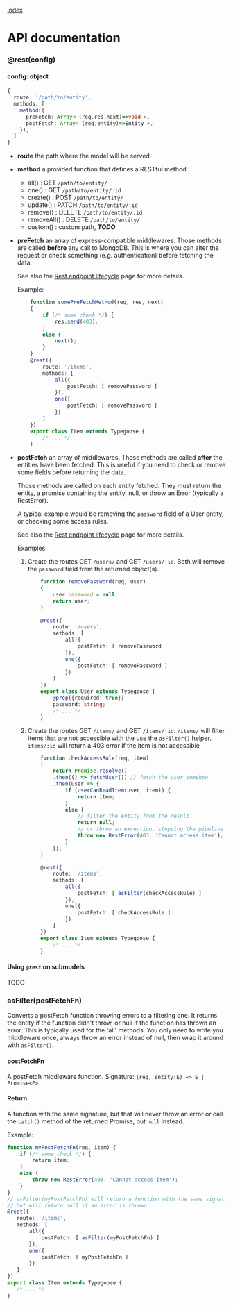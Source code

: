 [index](./index)

# API documentation

### @rest(config)
#### config: object
  ```typescript
  { 
    route: '/path/to/entity', 
    methods: [
      method({
        preFetch: Array< (req,res,next)=>void >, 
        postFetch: Array< (req,entity)=>Entity >, 
      }),
    ] 
  }
  ```
  
  - **route** the path where the model will be served
  
  - **method** a provided function that defines a RESTful method :
    - all() : GET `/path/to/entity/`
    - one() : GET `/path/to/entity/:id`
    - create() : POST `/path/to/entity/`
    - update() : PATCH `/path/to/entity/:id`
    - remove() : DELETE `/path/to/entity/:id`
    - removeAll() : DELETE `/path/to/entity/`
    - custom() : custom path, ***TODO***
    
  - **preFetch** an array of express-compatible middlewares. 
    Those methods are called **before** any call to MongoDB. This is where you can
    alter the request or check something (e.g. authentication) before fetching the data.
    
    See also the [Rest endpoint lifecycle](./rest-lifecycle.md) page for more details.
    
    Example:
    ```typescript
        function somePreFetchMethod(req, res, next) 
        { 
            if (/* some check */) {
                res.send(403);
            }
            else {
                next();
            }
        }
        @rest({
            route: '/items',
            methods: [
                all({
                    postFetch: [ removePassword ]
                }),
                one({
                    postFetch: [ removePassword ]
                })
            ]
        })
        export class Item extends Typegoose {
            /* ... */
        } 
    ```
    
  - **postFetch** an array of middlewares. 
    Those methods are called **after** the entities have been fetched. This is
    useful if you need to check or remove some fields before returning the data.
    
    Those methods are called on each entity fetched.
    They must return the entity, a promise containing the entity, null, or throw an
    Error (typically a RestError).
    
    A typical example would be removing the `password` field of a User entity, or
    checking some access rules.
    
    See also the [Rest endpoint lifecycle](./rest-lifecycle.md) page for more details.
    
    Examples:
    1. Create the routes GET `/users/` and GET `/users/:id`. 
       Both will remove the `password` field from the returned object(s).
       ```typescript
           function removePassword(req, user) 
           { 
               user.password = null;
               return user;
           }
           
           @rest({
               route: '/users',
               methods: [
                   all({
                       postFetch: [ removePassword ]
                   }),
                   one({
                       postFetch: [ removePassword ]
                   })
               ]
           })
           export class User extends Typegoose {
               @prop({required: true})
               password: string;
               /* ... */
           }
       ``` 
    
    1. Create the routes GET `/items/` and GET `/items/:id`. 
       `/items/` will filter items that are not accessible with the use the `asFilter()` helper.
       `items/:id` will return a 403 error if the item is not accessible
       ```typescript
           function checkAccessRule(req, item) 
           {
               return Promise.resolve()
               .then(() => fetchUser()) // fetch the user somehow
               .then(user => {
                   if (userCanReadItem(user, item)) {
                       return item;
                   }
                   else {
                       // filter the entity from the result
                       return null; 
                       // or throw an exception, stopping the pipeline
                       throw new RestError(403, 'Cannot access item'); 
                   }
               });
           }
       
           @rest({
               route: '/items',
               methods: [
                   all({
                       postFetch: [ asFilter(checkAccessRule) ]
                   }),
                   one({
                       postFetch: [ checkAccessRule ]
                   })
               ]
           })
           export class Item extends Typegoose {
               /* ... */
           }
       ```
       
#### Using `@rest` on submodels
TODO

### asFilter(postFetchFn)
Converts a postFetch function throwing errors to a filtering one. 
It returns the entity if the function didn't throw, or null if the function has thrown an error.
This is typically used for the 'all' methods.
You only need to write you middleware once, always throw an error instead of null, 
then wrap it around with `asFilter()`. 

#### postFetchFn
A postFetch middleware function. Signature: `(req, entity:E) => E | Promise<E>`

#### Return
A function with the same signature, but that will never throw an error or call the 
`catch()` method of the returned Promise, but `null` instead.

Example: 
```typescript
function myPostFetchFn(req, item) {
    if (/* some check */) {
        return item;
    }
    else {
        throw new RestError(403, 'Cannot access item'); 
    }
}
// asFilter(myPostFetchFn) will return a function with the same signature, 
// but will return null if an error is thrown
@rest({
   route: '/items',
   methods: [
       all({
           postFetch: [ asFilter(myPostFetchFn) ]
       }),
       one({
           postFetch: [ myPostFetchFn ]
       })
   ]
})
export class Item extends Typegoose {
   /* ... */
}
```